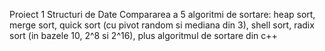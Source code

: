 Proiect 1 Structuri de Date
Compararea a 5 algoritmi de sortare: heap sort, merge sort, quick sort (cu pivot random si mediana din 3), shell sort, radix sort (in bazele 10, 2^8 si 2^16), plus algoritmul de sortare din c++
